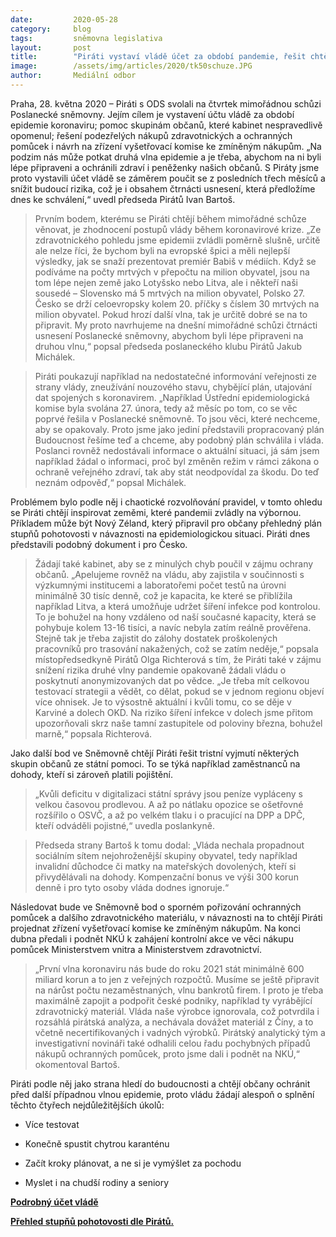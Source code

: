 ```yaml
---
date:         2020-05-28
category:     blog
tags:         sněmovna legislativa
layout:       post
title:        "Piráti vystaví vládě účet za období pandemie, řešit chtějí i opomenutí dohodářů a podezřelé nákupy ochranných pomůcek"
image:        /assets/img/articles/2020/tk50schuze.JPG
author:       Mediální odbor
---  
```



Praha, 28. května 2020 – Piráti s ODS svolali na čtvrtek mimořádnou schůzi Poslanecké sněmovny. Jejím cílem je vystavení účtu vládě za období epidemie koronaviru; pomoc skupinám občanů, které kabinet nespravedlivě opomenul; řešení podezřelých nákupů zdravotnických a ochranných pomůcek i návrh na zřízení vyšetřovací komise ke zmíněným nákupům. „Na podzim nás může potkat druhá vlna epidemie a je třeba, abychom na ni byli lépe připraveni a ochránili zdraví i peněženky našich občanů. S Piráty jsme proto vystavili účet vládě se záměrem poučit se z posledních třech měsíců a snížit budoucí rizika, což je i obsahem čtrnácti usnesení, která předložíme dnes ke schválení,“ uvedl předseda Pirátů Ivan Bartoš. 

> Prvním bodem, kterému se Piráti chtějí během mimořádné schůze věnovat, je zhodnocení postupů vlády během koronavirové krize. „Ze zdravotnického pohledu jsme epidemii zvládli poměrně slušně, určitě ale nelze říci, že bychom byli na evropské špici a měli nejlepší výsledky, jak se snaží prezentovat premiér Babiš v médiích. Když se podíváme na počty mrtvých v přepočtu na milion obyvatel, jsou na tom lépe nejen země jako Lotyšsko nebo Litva, ale i někteří naši sousedé – Slovensko má 5 mrtvých na milion obyvatel, Polsko 27. Česko se drží celoevropsky kolem 20. příčky s číslem 30 mrtvých na milion obyvatel. Pokud hrozí další vlna, tak je určitě dobré se na to připravit. My proto navrhujeme na dnešní mimořádné schůzi čtrnácti usnesení Poslanecké sněmovny, abychom byli lépe připraveni na druhou vlnu,“ popsal předseda poslaneckého klubu Pirátů Jakub Michálek. 

> Piráti poukazují například na nedostatečné informování veřejnosti ze strany vlády, zneužívání nouzového stavu, chybějící plán, utajování dat spojených s koronavirem. „Například Ústřední epidemiologická komise byla svolána 27. února, tedy až měsíc po tom, co se věc poprvé řešila v Poslanecké sněmovně. To jsou věci, které nechceme, aby se opakovaly. Proto jsme jako jediní představili propracovaný plán Budoucnost řešíme teď a chceme, aby podobný plán schválila i vláda. Poslanci rovněž nedostávali informace o aktuální situaci, já sám jsem například žádal o informaci, proč byl změněn režim v rámci zákona o ochraně veřejného zdraví, tak aby stát neodpovídal za škodu. Do teď neznám odpověď,“ popsal Michálek. 

Problémem bylo podle něj i chaotické rozvolňování pravidel, v tomto ohledu se Piráti chtějí inspirovat zeměmi, které pandemii zvládly na výbornou. Příkladem může být Nový Zéland, který připravil pro občany přehledný plán stupňů pohotovosti v návaznosti na epidemiologickou situaci. Piráti dnes představili podobný dokument i pro Česko. 

> Žádají také kabinet, aby se z minulých chyb poučil v zájmu ochrany občanů. „Apelujeme rovněž na vládu, aby zajistila v součinnosti s výzkumnými institucemi a laboratořemi počet testů na úrovni minimálně 30 tisíc denně, což je kapacita, ke které se přiblížila například Litva, a která umožňuje udržet šíření infekce pod kontrolou. To je bohužel na hony vzdáleno od naší současné kapacity, která se pohybuje kolem 13-16 tisíci, a navíc nebyla zatím reálně prověřena. Stejně tak je třeba zajistit do zálohy dostatek proškolených pracovníků pro trasování nakažených, což se zatím neděje,“ popsala místopředsedkyně Pirátů Olga Richterová s tím, že Piráti také v zájmu snížení rizika druhé vlny pandemie opakovaně žádali vládu o poskytnutí anonymizovaných dat po vědce. „Je třeba mít celkovou testovací strategii a vědět, co dělat, pokud se v jednom regionu objeví více ohnisek. Je to výsostně aktuální i kvůli tomu, co se děje v Karviné a dolech OKD. Na riziko šíření infekce v dolech jsme přitom upozorňovali skrz naše tamní zastupitele od poloviny března, bohužel marně,“ popsala Richterová.

Jako další bod ve Sněmovně chtějí Piráti řešit tristní vyjmutí některých skupin občanů ze státní pomoci.  To se týká například zaměstnanců na dohody, kteří si zároveň platili pojištění. 

> „Kvůli deficitu v digitalizaci státní správy jsou peníze vypláceny s velkou časovou prodlevou. A až po nátlaku opozice se ošetřovné rozšířilo o OSVČ, a až po velkém tlaku i o pracující na DPP a DPČ, kteří odváděli pojistné,“ uvedla poslankyně. 

> Předseda strany Bartoš k tomu dodal: „Vláda nechala propadnout sociálním sítem nejohroženější skupiny obyvatel, tedy například invalidní důchodce či matky na mateřských dovolených, kteří si přivydělávali na dohody. Kompenzační bonus ve výši 300 korun denně i pro tyto osoby vláda dodnes ignoruje.“

Následovat bude ve Sněmovně bod o sporném pořizování ochranných pomůcek a dalšího zdravotnického materiálu, v návaznosti na to chtějí Piráti projednat zřízení vyšetřovací komise ke zmíněným nákupům. Na konci dubna předali i podnět NKÚ k zahájení kontrolní akce ve věci nákupu pomůcek Ministerstvem vnitra a Ministerstvem zdravotnictví.

> „První vlna koronaviru nás bude do roku 2021 stát minimálně 600 miliard korun a to jen z veřejných rozpočtů. Musíme se ještě připravit na nárůst počtu nezaměstnaných, vlnu bankrotů firem. I proto je třeba maximálně zapojit a podpořit české podniky, například ty vyrábějící zdravotnický materiál. Vláda naše výrobce ignorovala, což potvrdila i rozsáhlá pirátská analýza, a nechávala dovážet materiál z Číny, a to včetně necertifikovaných i vadných výrobků. Pirátský analytický tým a investigativní novináři také odhalili celou řadu pochybných případů nákupů ochranných pomůcek, proto jsme dali i podnět na NKÚ,“ okomentoval Bartoš.

Piráti podle něj jako strana hledí do budoucnosti a chtějí občany ochránit před další případnou vlnou epidemie, proto vládu žádají alespoň o splnění těchto čtyřech nejdůležitějších úkolů:

* Více testovat

* Konečně spustit chytrou karanténu

* Začít kroky plánovat, a ne si je vymýšlet za pochodu

* Myslet i na chudší rodiny a seniory


[**Podrobný účet vládě**](https://pirati.cz/assets/pdf/ucet-vlade-koronavirus.pdf)

[**Přehled stupňů pohotovosti dle Pirátů.**](https://pirati.cz/assets/pdf/stupne-pohotovosti.pdf)

